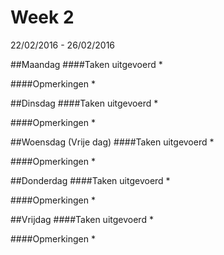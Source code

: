 # Week 2
22/02/2016 - 26/02/2016

##Maandag
####Taken uitgevoerd
* 

####Opmerkingen
* 

##Dinsdag
####Taken uitgevoerd
* 

####Opmerkingen
* 

##Woensdag (Vrije dag)
####Taken uitgevoerd
* 

####Opmerkingen
* 

##Donderdag
####Taken uitgevoerd
* 

####Opmerkingen
* 

##Vrijdag
####Taken uitgevoerd
* 

####Opmerkingen
* 